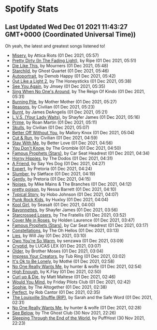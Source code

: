 
# Spotify Stats
## Last Updated Wed Dec 01 2021 11:43:27 GMT+0000 (Coordinated Universal Time))

Oh yeah, the latest and greatest songs listened to!

- [Misery](https://www.last.fm/music/Attica+Riots/_/Misery), by Attica Riots (01 Dec 2021, 05:57)
- [Pretty Dirty (In The Fading Light)](https://www.last.fm/music/Ripe/_/Pretty+Dirty+(In+The+Fading+Light)), by Ripe (01 Dec 2021, 05:51)
- [Die Like This](https://www.last.fm/music/Mourners/_/Die+Like+This), by Mourners (01 Dec 2021, 05:48)
- [Starchild](https://www.last.fm/music/Ghost+Quartet/_/Starchild), by Ghost Quartet (01 Dec 2021, 05:46)
- [Autoportrait](https://www.last.fm/music/Demob+Happy/_/Autoportrait), by Demob Happy (01 Dec 2021, 05:42)
- [Out Like a Light 2](https://www.last.fm/music/The+Honeysticks/_/Out+Like+a+Light+2), by The Honeysticks (01 Dec 2021, 05:38)
- [See You Again](https://www.last.fm/music/Jmsey/_/See+You+Again), by Jmsey (01 Dec 2021, 05:35)
- [Sing When No One's Around](https://www.last.fm/music/The+Reign+Of+Kindo/_/Sing+When+No+One%27s+Around), by The Reign Of Kindo (01 Dec 2021, 05:31)
- [Burning Pile](https://www.last.fm/music/Mother+Mother/_/Burning+Pile), by Mother Mother (01 Dec 2021, 05:27)
- [Reasons](https://www.last.fm/music/Civilian/_/Reasons), by Civilian (01 Dec 2021, 05:23)
- [Burnt](https://www.last.fm/music/James+DeAngelis/_/Burnt), by James DeAngelis (01 Dec 2021, 05:21)
- [L.V.S. (Your Lady Waits)](https://www.last.fm/music/Shayfer+James/_/L.V.S.+(Your+Lady+Waits)), by Shayfer James (01 Dec 2021, 05:16)
- [Prime](https://www.last.fm/music/Roan+Martin/_/Prime), by Roan Martin (01 Dec 2021, 05:11)
- [Skulls](https://www.last.fm/music/Civilian/_/Skulls), by Civilian (01 Dec 2021, 05:07)
- [Better Off Without You](https://www.last.fm/music/Mallory+Knox/_/Better+Off+Without+You), by Mallory Knox (01 Dec 2021, 05:04)
- [Cut & Run](https://www.last.fm/music/Civilian/_/Cut+&+Run), by Civilian (01 Dec 2021, 04:59)
- [Stay With Me](https://www.last.fm/music/Better+Love/_/Stay+With+Me), by Better Love (01 Dec 2021, 04:56)
- [You Don't Know](https://www.last.fm/music/The+Gromble/_/You+Don%27t+Know), by The Gromble (01 Dec 2021, 04:50)
- [Famous Prophets (Stars)](https://www.last.fm/music/Car+Seat+Headrest/_/Famous+Prophets+(Stars)), by Car Seat Headrest (01 Dec 2021, 04:34)
- [Horny Hippies](https://www.last.fm/music/The+Dodos/_/Horny+Hippies), by The Dodos (01 Dec 2021, 04:31)
- [A Friend](https://www.last.fm/music/Say+Yes+Dog/_/A+Friend), by Say Yes Dog (01 Dec 2021, 04:27)
- [Expert](https://www.last.fm/music/Pretoria/_/Expert), by Pretoria (01 Dec 2021, 04:24)
- [Slumber](https://www.last.fm/music/Sl%C3%B8tface/_/Slumber), by Sløtface (01 Dec 2021, 04:19)
- [Gently](https://www.last.fm/music/Pretoria/_/Gently), by Pretoria (01 Dec 2021, 04:15)
- [Noises](https://www.last.fm/music/Mike+Mains+&+The+Branches/_/Noises), by Mike Mains & The Branches (01 Dec 2021, 04:12)
- [pretty poison](https://www.last.fm/music/Nessa+Barrett/_/pretty+poison), by Nessa Barrett (01 Dec 2021, 04:10)
- [Typical Story](https://www.last.fm/music/Hobo+Johnson/_/Typical+Story), by Hobo Johnson (01 Dec 2021, 04:07)
- [Punk Rock Kids](https://www.last.fm/music/Huxlxy/_/Punk+Rock+Kids), by Huxlxy (01 Dec 2021, 04:04)
- [Kool Girl](https://www.last.fm/music/Seasalt/_/Kool+Girl), by Seasalt (01 Dec 2021, 04:00)
- [Bayonnettes](https://www.last.fm/music/Shayfer+James/_/Bayonnettes), by Shayfer James (01 Dec 2021, 03:56)
- [Starcrossed Losers](https://www.last.fm/music/The+Fratellis/_/Starcrossed+Losers), by The Fratellis (01 Dec 2021, 03:52)
- [Cover Me in Roses](https://www.last.fm/music/Holden+Laurence/_/Cover+Me+in+Roses), by Holden Laurence (01 Dec 2021, 03:47)
- [Famous Prophets (Stars)](https://www.last.fm/music/Car+Seat+Headrest/_/Famous+Prophets+(Stars)), by Car Seat Headrest (01 Dec 2021, 03:17)
- [Constellations](https://www.last.fm/music/The+Oh+Hellos/_/Constellations), by The Oh Hellos (01 Dec 2021, 03:13)
- [Lies](https://www.last.fm/music/Will+Jay/_/Lies), by Will Jay (01 Dec 2021, 03:10)
- [Owo You're So Warm](https://www.last.fm/music/senzawa/_/Owo+You%27re+So+Warm), by senzawa (01 Dec 2021, 03:09)
- [Cryptid](https://www.last.fm/music/LUCAS+LEX/_/Cryptid), by LUCAS LEX (01 Dec 2021, 03:07)
- [Older](https://www.last.fm/music/Brother+Moses/_/Older), by Brother Moses (01 Dec 2021, 03:04)
- [Impress Your Creators](https://www.last.fm/music/Tub+Ring/_/Impress+Your+Creators), by Tub Ring (01 Dec 2021, 03:02)
- [It's Ok to Be Lonely](https://www.last.fm/music/Moth%C3%A9/_/It%27s+Ok+to+Be+Lonely), by Mothé (01 Dec 2021, 02:58)
- [No One Really Wants Me](https://www.last.fm/music/hunter+&+wolfe/_/No+One+Really+Wants+Me), by hunter & wolfe (01 Dec 2021, 02:54)
- [High Enough](https://www.last.fm/music/K.Flay/_/High+Enough), by K.Flay (01 Dec 2021, 02:50)
- [Curl up & Die](https://www.last.fm/music/Matt+Maltese/_/Curl+up+&+Die), by Matt Maltese (01 Dec 2021, 02:46)
- [Would You Mind](https://www.last.fm/music/Friday+Pilots+Club/_/Would+You+Mind), by Friday Pilots Club (01 Dec 2021, 02:42)
- [Sophie](https://www.last.fm/music/The+Altogether/_/Sophie), by The Altogether (01 Dec 2021, 02:38)
- [Perfect](https://www.last.fm/music/Rob+Cantor/_/Perfect), by Rob Cantor (01 Dec 2021, 02:35)
- [The Louisville Shuffle (RIP)](https://www.last.fm/music/Sarah+and+the+Safe+Word/_/The+Louisville+Shuffle+(RIP)), by Sarah and the Safe Word (01 Dec 2021, 02:31)
- [No One Really Wants Me](https://www.last.fm/music/hunter+&+wolfe/_/No+One+Really+Wants+Me), by hunter & wolfe (01 Dec 2021, 02:28)
- [See Below](https://www.last.fm/music/The+Ghost+Club/_/See+Below), by The Ghost Club (30 Nov 2021, 22:26)
- [Sleeping Through the End of the World](https://www.last.fm/music/PuffHost/_/Sleeping+Through+the+End+of+the+World), by PuffHost (30 Nov 2021, 22:23)
